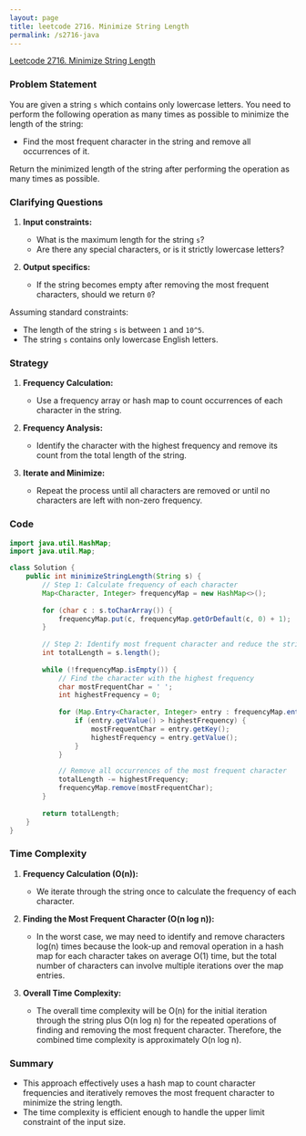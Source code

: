 ```yaml
---
layout: page
title: leetcode 2716. Minimize String Length
permalink: /s2716-java
---
```

[Leetcode 2716. Minimize String Length](https://algoadvance.github.io/algoadvance/l2716)
### Problem Statement

You are given a string `s` which contains only lowercase letters. You need to perform the following operation as many times as possible to minimize the length of the string:
- Find the most frequent character in the string and remove all occurrences of it.

Return the minimized length of the string after performing the operation as many times as possible.

### Clarifying Questions

1. **Input constraints:**
   - What is the maximum length for the string `s`?
   - Are there any special characters, or is it strictly lowercase letters?

2. **Output specifics:**
   - If the string becomes empty after removing the most frequent characters, should we return `0`?

Assuming standard constraints:
- The length of the string `s` is between `1` and `10^5`.
- The string `s` contains only lowercase English letters.

### Strategy

1. **Frequency Calculation:**
   - Use a frequency array or hash map to count occurrences of each character in the string.
   
2. **Frequency Analysis:**
   - Identify the character with the highest frequency and remove its count from the total length of the string.
   
3. **Iterate and Minimize:**
   - Repeat the process until all characters are removed or until no characters are left with non-zero frequency.

### Code

```java
import java.util.HashMap;
import java.util.Map;

class Solution {
    public int minimizeStringLength(String s) {
        // Step 1: Calculate frequency of each character
        Map<Character, Integer> frequencyMap = new HashMap<>();
        
        for (char c : s.toCharArray()) {
            frequencyMap.put(c, frequencyMap.getOrDefault(c, 0) + 1);
        }
        
        // Step 2: Identify most frequent character and reduce the string length
        int totalLength = s.length();
        
        while (!frequencyMap.isEmpty()) {
            // Find the character with the highest frequency
            char mostFrequentChar = ' ';
            int highestFrequency = 0;
            
            for (Map.Entry<Character, Integer> entry : frequencyMap.entrySet()) {
                if (entry.getValue() > highestFrequency) {
                    mostFrequentChar = entry.getKey();
                    highestFrequency = entry.getValue();
                }
            }

            // Remove all occurrences of the most frequent character
            totalLength -= highestFrequency;
            frequencyMap.remove(mostFrequentChar);
        }
        
        return totalLength;
    }
}
```

### Time Complexity

1. **Frequency Calculation (O(n)):**
   - We iterate through the string once to calculate the frequency of each character.

2. **Finding the Most Frequent Character (O(n log n)):**
   - In the worst case, we may need to identify and remove characters log(n) times because the look-up and removal operation in a hash map for each character takes on average O(1) time, but the total number of characters can involve multiple iterations over the map entries.

3. **Overall Time Complexity:**
   - The overall time complexity will be O(n) for the initial iteration through the string plus O(n log n) for the repeated operations of finding and removing the most frequent character. Therefore, the combined time complexity is approximately O(n log n).

### Summary

- This approach effectively uses a hash map to count character frequencies and iteratively removes the most frequent character to minimize the string length.
- The time complexity is efficient enough to handle the upper limit constraint of the input size.
